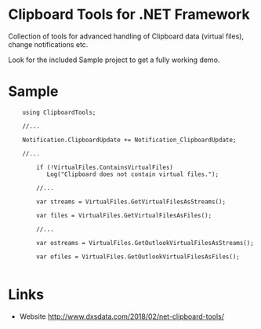 # Clipboard Tools for .NET Framework
Collection of tools for advanced handling of Clipboard data (virtual files), change notifications etc.


Look for the included Sample project to get a fully working demo.

# Sample


```CSharp
	using ClipboardTools;
	
	//...
	
	Notification.ClipboardUpdate += Notification_ClipboardUpdate;
	
	//...

        if (!VirtualFiles.ContainsVirtualFiles)
           Log("Clipboard does not contain virtual files.");
           
        //...
        
        var streams = VirtualFiles.GetVirtualFilesAsStreams();
        
        var files = VirtualFiles.GetVirtualFilesAsFiles();
        
        //...
           
        var ostreams = VirtualFiles.GetOutlookVirtualFilesAsStreams();
        
        var ofiles = VirtualFiles.GetOutlookVirtualFilesAsFiles();
        

```

# Links
- Website http://www.dxsdata.com/2018/02/net-clipboard-tools/